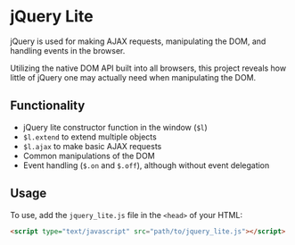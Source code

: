 # jQuery Lite

jQuery is used for making AJAX requests, manipulating the DOM, and handling events in the browser.

Utilizing the native DOM API built into all browsers, this project reveals how little of jQuery one may actually need when manipulating the DOM.

## Functionality

- jQuery lite constructor function in the window (`$l`)
- `$l.extend` to extend multiple objects
- `$l.ajax` to make basic AJAX requests
- Common manipulations of the DOM
- Event handling (`$.on` and `$.off`), although without event delegation

## Usage

To use, add the `jquery_lite.js` file in the `<head>` of your HTML:

```html
<script type="text/javascript" src="path/to/jquery_lite.js"></script>
```
